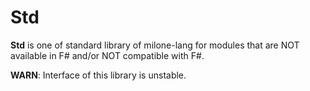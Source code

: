 # Std

**Std** is one of standard library of milone-lang
for modules that are NOT available in F# and/or NOT compatible with F#.

**WARN**: Interface of this library is unstable.
